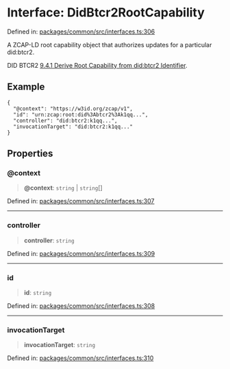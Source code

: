 # Interface: DidBtcr2RootCapability

Defined in: [packages/common/src/interfaces.ts:306](https://github.com/dcdpr/did-btcr2-js/blob/c82bc5c69016e1146a0c52c6e6b21621f5abd6d4/packages/common/src/interfaces.ts#L306)

A ZCAP-LD root capability object that authorizes updates for a particular did:btcr2.

DID BTCR2
[9.4.1 Derive Root Capability from did:btcr2 Identifier](https://dcdpr.github.io/did-btcr2/#derive-root-capability-from-didbtcr2-identifier).

## Example

```
{
  "@context": "https://w3id.org/zcap/v1",
  "id": "urn:zcap:root:did%3Abtcr2%3Ak1qq...",
  "controller": "did:btcr2:k1qq...",
  "invocationTarget": "did:btcr2:k1qq..."
}
```

## Properties

### @context

> **@context**: `string` \| `string`[]

Defined in: [packages/common/src/interfaces.ts:307](https://github.com/dcdpr/did-btcr2-js/blob/c82bc5c69016e1146a0c52c6e6b21621f5abd6d4/packages/common/src/interfaces.ts#L307)

***

### controller

> **controller**: `string`

Defined in: [packages/common/src/interfaces.ts:309](https://github.com/dcdpr/did-btcr2-js/blob/c82bc5c69016e1146a0c52c6e6b21621f5abd6d4/packages/common/src/interfaces.ts#L309)

***

### id

> **id**: `string`

Defined in: [packages/common/src/interfaces.ts:308](https://github.com/dcdpr/did-btcr2-js/blob/c82bc5c69016e1146a0c52c6e6b21621f5abd6d4/packages/common/src/interfaces.ts#L308)

***

### invocationTarget

> **invocationTarget**: `string`

Defined in: [packages/common/src/interfaces.ts:310](https://github.com/dcdpr/did-btcr2-js/blob/c82bc5c69016e1146a0c52c6e6b21621f5abd6d4/packages/common/src/interfaces.ts#L310)
